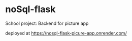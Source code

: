# noSql-flask

School project: Backend for picture app

deployed at https://nosql-flask-picure-app.onrender.com/
